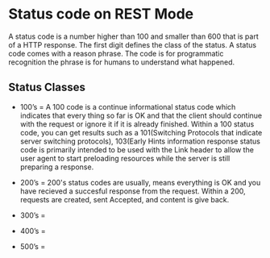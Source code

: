 # Status code on REST Mode

A status code is a number higher than 100 and smaller than 600 that is part of a HTTP response. The first digit defines the class of the status. A status code comes with a reason phrase. The code is for programmatic recognition the phrase is for humans to understand what happened.

## Status Classes

+ 100’s = A 100 code is a continue informational status code which indicates that every thing so far is OK and that the client should continue with the request or ignore it if it is already finished. Within a 100 status code, you can get results such as a 101(Switching Protocols that indicate server switching protocols), 103(Early Hints information response status code is primarily intended to be used with the Link header to allow the user agent to start preloading resources while the server is still preparing a response.

+ 200’s = 200's status codes are usually, means everything is OK and you have recieved a succesful response from the request. Within a 200, requests are created, sent Accepted, and content is give back.

+ 300’s =
+ 400’s =
+ 500’s =
